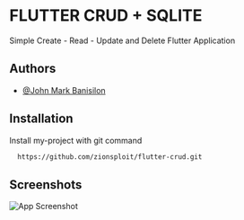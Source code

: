 
# FLUTTER CRUD + SQLITE
Simple Create - Read - Update and Delete Flutter Application 
## Authors

- [@John Mark Banisilon](https://www.facebook.com/crypto.graphy.39/)


## Installation

Install my-project with git command

```bash
  https://github.com/zionsploit/flutter-crud.git
```
    
## Screenshots

![App Screenshot](https://i.ibb.co/8DCB12p/flutter.png)

